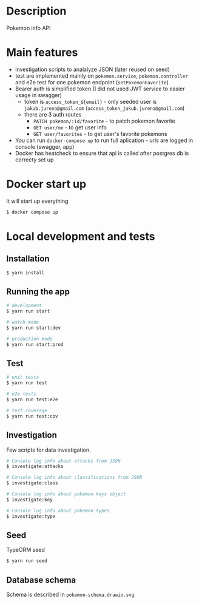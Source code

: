 # Description

Pokemon info API

# Main features

- investigation scripts to analalyze JSON (later reused on seed)
- test are implemented mainly on `pokemon.service`, `pokemon.controller` and e2e test for one pokemon endpoint (`setPokemonFavorite`)
- Bearer auth is simplified token (I did not used JWT service to easier usage in swagger)
  - token is `access_token_${email}` - only seeded user is `jakub.jurena@gmail.com` (`access_token_jakub.jurena@gmail.com`)
  - there are 3 auth routes
    - `PATCH pokemon/:id/favorite` - to patch pokemon favorite
    - `GET user/me` - to get user info
    - `GET user/favorites` - to get user's favorite pokemons
- You can run `docker-compose up` to run full aplication - urls are logged in console (swagger, app)
- Docker has heatcheck to ensure that api is called after postgres db is correcty set up

# Docker start up

It will start up everything

```bash
$ docker compose up
```

# Local development and tests

## Installation

```bash
$ yarn install
```

## Running the app

```bash
# development
$ yarn run start

# watch mode
$ yarn run start:dev

# production mode
$ yarn run start:prod
```

## Test

```bash
# unit tests
$ yarn run test

# e2e tests
$ yarn run test:e2e

# test coverage
$ yarn run test:cov
```

## Investigation

Few scripts for data investigation.

```bash
# Console log info about attacks from JSON
$ investigate:attacks

# Console log info about classifications from JSON
$ investigate:class

# Console log info about pokemon keys object
$ investigate:key

# Console log info about pokemon types
$ investigate:type
```

## Seed

TypeORM seed

```bash
$ yarn run seed
```

## Database schema

Schema is described in `pokemon-schema.drawio.svg`.
